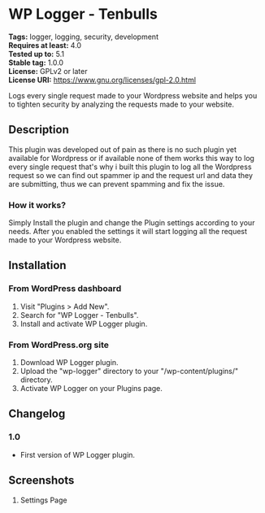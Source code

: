 # WP Logger - Tenbulls 
**Tags:** logger, logging, security, development  
**Requires at least:** 4.0  
**Tested up to:** 5.1  
**Stable tag:** 1.0.0  
**License:** GPLv2 or later  
**License URI:** https://www.gnu.org/licenses/gpl-2.0.html  

Logs every single request made to your Wordpress website and helps you to tighten security by analyzing the requests made to your website.


## Description 

This plugin was developed out of pain as there is no such plugin yet available for Wordpress or if available none of them works this way to log every single request that's why i built this plugin to log all the Wordpress request so we can find out spammer ip and the request url and data they are submitting, thus we can prevent spamming and fix the issue.


### How it works? 
Simply Install the plugin and change the Plugin settings according to your needs. 
After you enabled the settings it will start logging all the request made to your Wordpress website.



## Installation 


### From WordPress dashboard 

1. Visit "Plugins > Add New".
2. Search for "WP Logger - Tenbulls".
3. Install and activate WP Logger plugin.


### From WordPress.org site 

1. Download WP Logger plugin.
2. Upload the "wp-logger" directory to your "/wp-content/plugins/" directory.
3. Activate WP Logger on your Plugins page.


## Changelog 


### 1.0 
* First version of WP Logger plugin.


## Screenshots 

1. Settings Page
